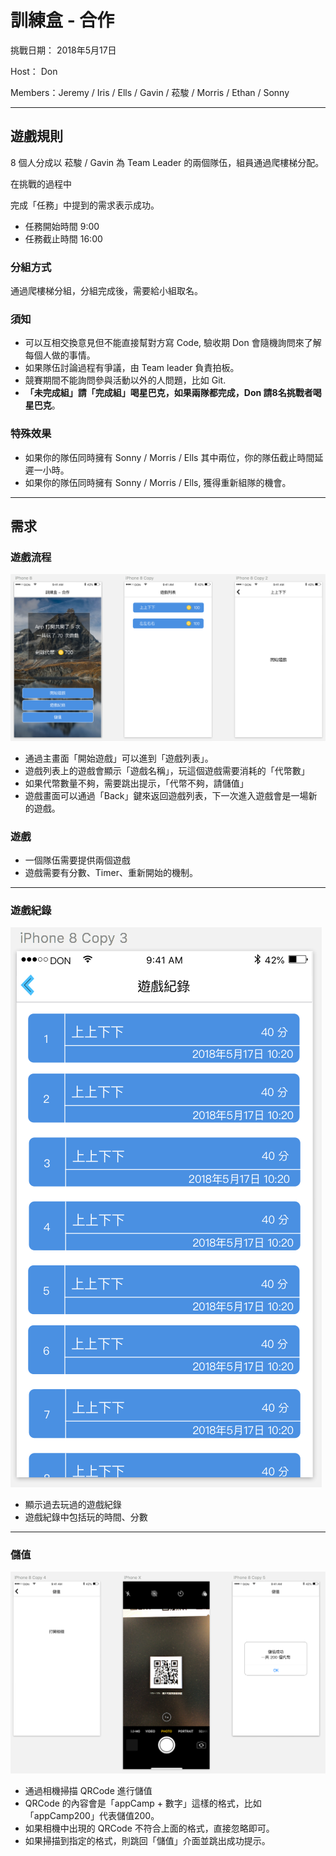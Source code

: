 # 訓練盒 - 合作

挑戰日期： 2018年5月17日

Host： Don

Members：Jeremy / Iris / Ells / Gavin / 菘駿 / Morris / Ethan / Sonny

----

## 遊戲規則

8 個人分成以 菘駿 / Gavin 為 Team Leader 的兩個隊伍，組員通過爬樓梯分配。

在挑戰的過程中

完成「任務」中提到的需求表示成功。

- 任務開始時間 9:00 
- 任務截止時間 16:00

### 分組方式

通過爬樓梯分組，分組完成後，需要給小組取名。

### 須知

- 可以互相交換意見但不能直接幫對方寫 Code, 驗收期 Don 會隨機詢問來了解每個人做的事情。
- 如果隊伍討論過程有爭議，由 Team leader 負責拍板。
- 競賽期間不能詢問參與活動以外的人問題，比如 Git.
- **「未完成組」請「完成組」喝星巴克，如果兩隊都完成，Don 請8名挑戰者喝星巴克**。

### 特殊效果

- 如果你的隊伍同時擁有 Sonny / Morris / Ells 其中兩位，你的隊伍截止時間延遲一小時。
- 如果你的隊伍同時擁有 Sonny / Morris / Ells, 獲得重新組隊的機會。

----

## 需求

### 遊戲流程

![Game Flow](readme/game-flow.png)

- 通過主畫面「開始遊戲」可以進到「遊戲列表」。
- 遊戲列表上的遊戲會顯示「遊戲名稱」，玩這個遊戲需要消耗的「代幣數」
- 如果代幣數量不夠，需要跳出提示，「代幣不夠，請儲值」
- 遊戲畫面可以通過「Back」鍵來返回遊戲列表，下一次進入遊戲會是一場新的遊戲。

### 遊戲

- 一個隊伍需要提供兩個遊戲
- 遊戲需要有分數、Timer、重新開始的機制。

----

### 遊戲紀錄

![Game Record](readme/game-record.png)

- 顯示過去玩過的遊戲紀錄
- 遊戲紀錄中包括玩的時間、分數

----

### 儲值

![Game Coin](readme/game-coin.png)

- 通過相機掃描 QRCode 進行儲值
- QRCode 的內容會是「appCamp + 數字」這樣的格式，比如「appCamp200」代表儲值200。
- 如果相機中出現的 QRCode 不符合上面的格式，直接忽略即可。
- 如果掃描到指定的格式，則跳回「儲值」介面並跳出成功提示。